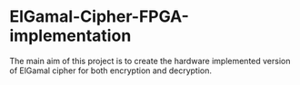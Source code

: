 # ElGamal-Cipher-FPGA-implementation
The main aim of this project is to create the hardware implemented version of ElGamal cipher for both encryption and decryption.
